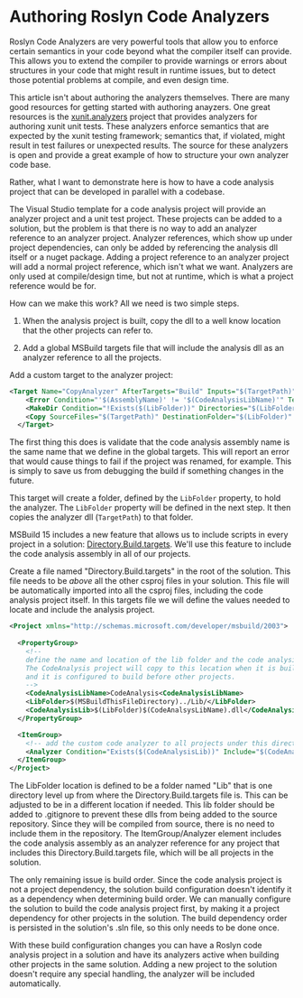 # Authoring Roslyn Code Analyzers

Roslyn Code Analyzers are very powerful tools that allow you to enforce certain semantics in your code beyond what the compiler itself can provide. This allows you to extend the compiler to provide warnings or errors about structures in your code that might result in runtime issues, but to detect those potential problems at compile, and even design time.

This article isn't about authoring the analyzers themselves. There are many good resources for getting started with authoring anayzers. One great resources is the [xunit.analyzers](https://github.com/xunit/xunit.analyzers) project that provides analyzers for authoring xunit unit tests. These analyzers enforce semantics that are expected by the xunit testing framework; semantics that, if violated, might result in test failures or unexpected results. The source for these analyzers is open and provide a great example of how to structure your own analyzer code base.

Rather, what I want to demonstrate here is how to have a code analysis project that can be developed in parallel with a codebase.

The Visual Studio template for a code analysis project will provide an analyzer project and a unit test project. These projects can be added to a solution, but the problem is that there is no way to add an analyzer reference to an analyzer project. Analyzer references, which show up under project dependencies, can only be added by referencing the analysis dll itself or a nuget package. Adding a project reference to an analyzer project will add a normal project reference, which isn't what we want. Analyzers are only used at compile/design time, but not at runtime, which is what a project reference would be for.

How can we make this work? All we need is two simple steps.

1. When the analysis project is built, copy the dll to a well know location that the other projects can refer to.

2. Add a global MSBuild targets file that will include the analysis dll as an analyzer reference to all the projects.


Add a custom target to the analyzer project:

```xml
<Target Name="CopyAnalyzer" AfterTargets="Build" Inputs="$(TargetPath)" Outputs="$(CodeAnalysisLib)">
    <Error Condition="'$(AssemblyName)' != '$(CodeAnalysisLibName)'" Text="Code analysis assembly $(AssemblyName) does not match expected name $(CodeAnalysisLibName)"/> 
    <MakeDir Condition="!Exists($(LibFolder))" Directories="$(LibFolder)" />
    <Copy SourceFiles="$(TargetPath)" DestinationFolder="$(LibFolder)" />
  </Target>
```

The first thing this does is validate that the code analysis assembly name is the same name that we define in the global targets. This will report an error that would cause things to fail if the project was renamed, for example. This is simply to save us from debugging the build if something changes in the future.

This target will create a folder, defined by the `LibFolder` property, to hold the analyzer. The `LibFolder` property will be defined in the next step. It then copies the analyzer dll (`TargetPath`) to that folder.

MSBuild 15 includes a new feature that allows us to include scripts in every project in a solution: [Directory.Build.targets](https://docs.microsoft.com/en-us/visualstudio/msbuild/what-s-new-in-msbuild-15-0#updates). We'll use this feature to include the code analysis assembly in all of our projects.

Create a file named "Directory.Build.targets" in the root of the solution. This file needs to be *above* all the other csproj files in your solution. This file will be automatically imported into all the csproj files, including the code analysis project itself. In this targets file we will define the values needed to locate and include the analysis project.

```xml
<Project xmlns="http://schemas.microsoft.com/developer/msbuild/2003">
  
  <PropertyGroup>
    <!-- 
    define the name and location of the lib folder and the code analysis dll. 
    The CodeAnalysis project will copy to this location when it is built,
    and it is configured to build before other projects.
    -->
    <CodeAnalysisLibName>CodeAnalysis<CodeAnalysisLibName>
    <LibFolder>$(MSBuildThisFileDirectory)../Lib/</LibFolder>
    <CodeAnalysisLib>$(LibFolder)$(CodeAnalsysLibName).dll</CodeAnalysisLib>
  </PropertyGroup>

  <ItemGroup>
    <!-- add the custom code analyzer to all projects under this directory (if the dll exists) -->
    <Analyzer Condition="Exists($(CodeAnalysisLib))" Include="$(CodeAnalysisLib)"/>
  </ItemGroup>
</Project>
```

The LibFolder location is defined to be a folder named "Lib" that is one directory level up from where the Directory.Build.targets file is. This can be adjusted to be in a different location if needed. This lib folder should be added to .gitignore to prevent these dlls from being added to the source repository. Since they will be compiled from source, there is no need to include them in the repository. The ItemGroup/Analyzer element includes the code analysis assembly as an analyzer reference for any project that includes this Directory.Build.targets file, which will be all projects in the solution.

The only remaining issue is build order. Since the code analysis project is not a project dependency, the solution build configuration doesn't identify it as a dependency when determining build order. We can manually configure the solution to build the code analysis project first, by making it a project dependency for other projects in the solution. The build dependency order is persisted in the solution's .sln file, so this only needs to be done once.

With these build configuration changes you can have a Roslyn code analysis project in a solution and have its analyzers active when building other projects in the same solution. Adding a new project to the solution doesn't require any special handling, the analyzer will be included automatically.